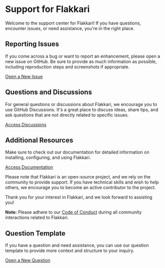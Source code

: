 # Support for Flakkari

Welcome to the support center for Flakkari! If you have questions, encounter issues, or need assistance, you're in the right place.

## Reporting Issues

If you come across a bug or want to report an enhancement, please open a new issue on GitHub. Be sure to provide as much information as possible, including reproduction steps and screenshots if appropriate.

[Open a New Issue](https://github.com/MasterLaplace/Flakkari/issues/new)

## Questions and Discussions

For general questions or discussions about Flakkari, we encourage you to use GitHub Discussions. It's a great place to discuss ideas, share tips, and ask questions that are not directly related to specific issues.

[Access Discussions](https://github.com/MasterLaplace/Flakkari/discussions)

## Additional Resources

Make sure to check out our documentation for detailed information on installing, configuring, and using Flakkari.

[Access Documentation](https://github.com/MasterLaplace/Flakkari/wiki)

Please note that Flakkari is an open-source project, and we rely on the community to provide support. If you have technical skills and wish to help others, we encourage you to become an active contributor to the project.

Thank you for your interest in Flakkari, and we look forward to assisting you!

**Note:** Please adhere to our [Code of Conduct](CODE_OF_CONDUCT.md) during all community interactions related to Flakkari.

## Question Template

If you have a question and need assistance, you can use our question template to provide more context and structure to your inquiry.

[Open a New Question](https://github.com/MasterLaplace/Flakkari/issues/new?assignees=&labels=question&template=.github/ISSUE_TEMPLATE/question.yml)
